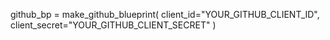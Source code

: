 github_bp = make_github_blueprint(
    client_id="YOUR_GITHUB_CLIENT_ID",
    client_secret="YOUR_GITHUB_CLIENT_SECRET"
)
